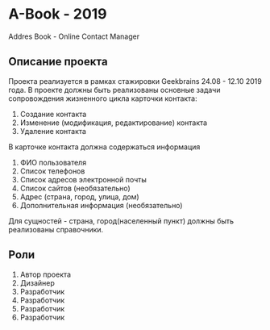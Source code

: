# A-Book - 2019
Addres Book - Online Contact Manager

## Описание проекта

Проекта реализуется в рамках стажировки Geekbrains 24.08 - 12.10 2019 года.
В проекте должны быть реализованы основные задачи сопровождения жизненного цикла карточки контакта:
1. Создание контакта
2. Изменение (модификация, редактирование) контакта
3. Удаление контакта

В карточке контакта должна содержаться информация 
1. ФИО пользователя
2. Список телефонов
3. Список адресов электронной почты
4. Список сайтов (необязательно)
5. Адрес (страна, город, улица, дом)
6. Дополнительная информация (необязательно)

Для сущностей - страна, город(населенный пункт) должны быть реализованы справочники.

## Роли
1. Автор проекта
2. Дизайнер
3. Разработчик
4. Разработчик
5. Разработчик
6. Разработчик
